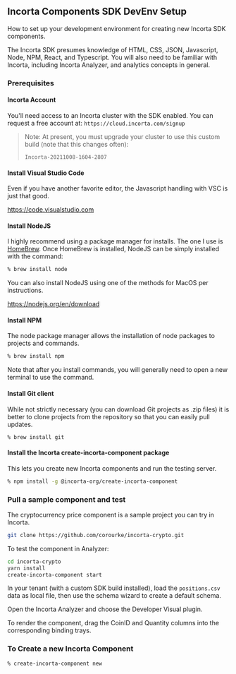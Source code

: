 ## Incorta Components SDK DevEnv Setup

How to set up your development environment for creating new Incorta SDK components.

The Incorta SDK presumes knowledge of HTML, CSS, JSON, Javascript, Node, NPM, React, and Typescript. You will also need to be familiar with Incorta, including Incorta Analyzer, and analytics concepts in general.

### Prerequisites

#### Incorta Account

You'll need access to an Incorta cluster with the SDK enabled. You can request a free account at: `https://cloud.incorta.com/signup`

> Note: At present, you must upgrade your cluster to use this custom build (note that this changes often):
>
> `Incorta-20211008-1604-2807`

#### Install Visual Studio Code

Even if you have another favorite editor, the Javascript handling with VSC is just that good.

https://code.visualstudio.com

#### Install NodeJS

I highly recommend using a package manager for installs. The one I use is [HomeBrew](https://brew.sh). Once HomeBrew is installed, NodeJS can be simply installed with the command:

```bash
% brew install node
```

You can also install NodeJS using one of the methods for MacOS per instructions.

https://nodejs.org/en/download

#### Install NPM

The node package manager allows the installation of node packages to projects and commands.

```bash
% brew install npm
```

Note that after you install commands, you will generally need to open a new terminal to use the command.

#### Install Git client

While not strictly necessary (you can download Git projects as .zip files) it is better to clone projects from the repository so that you can easily pull updates.

```brew
% brew install git
```

#### Install the Incorta create-incorta-component package

This lets you create new Incorta components and run the testing server.

```bash
% npm install -g @incorta-org/create-incorta-component
```

### Pull a sample component and test

The cryptocurrency price component is a sample project you can try in Incorta.

```bash
git clone https://github.com/corourke/incorta-crypto.git
```

To test the component in Analyzer:

```bash
cd incorta-crypto
yarn install
create-incorta-component start
```

In your tenant (with a custom SDK build installed), load the `positions.csv` data as local file, then use the schema wizard to create a default schema.

Open the Incorta Analyzer and choose the Developer Visual plugin.

To render the component, drag the CoinID and Quantity columns into the corresponding binding trays.

### To Create a new Incorta Component

```bash
% create-incorta-component new
```
